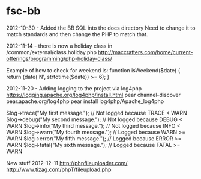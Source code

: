 fsc-bb
======
2012-10-30 - Added the BB SQL into the docs directory
Need to change it to match standards and then change the PHP to match that.

2012-11-14 - there is now a holiday class in /common/external/class.holiday.php
http://maccrafters.com/home/current-offerings/programming/php-holiday-class/

Example of how to check for weekend is:
function isWeekend($date) {
    return (date('N', strtotime($date)) >= 6);
}

2012-11-20 - Adding logging to the project via log4php
https://logging.apache.org/log4php/install.html
pear channel-discover pear.apache.org/log4php
pear install log4php/Apache_log4php

$log->trace("My first message.");   // Not logged because TRACE < WARN
$log->debug("My second message.");  // Not logged because DEBUG < WARN
$log->info("My third message.");    // Not logged because INFO < WARN
$log->warn("My fourth message.");   // Logged because WARN >= WARN
$log->error("My fifth message.");   // Logged because ERROR >= WARN
$log->fatal("My sixth message.");   // Logged because FATAL >= WARN

New stuff 2012-12-11
http://phpfileuploader.com/
http://www.tizag.com/phpT/fileupload.php
